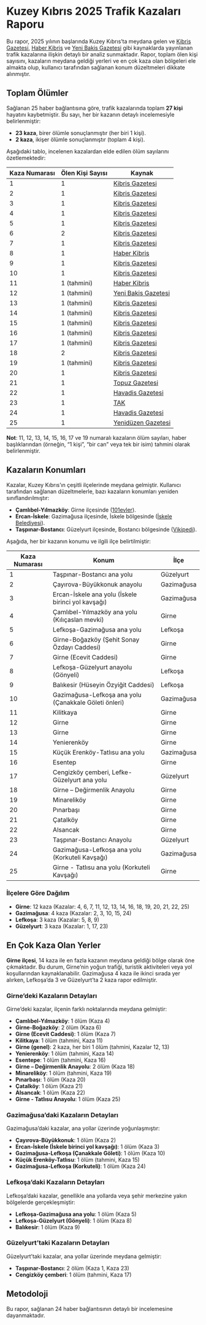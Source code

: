 # Kuzey Kıbrıs 2025 Trafik Kazaları Raporu

Bu rapor, 2025 yılının başlarında Kuzey Kıbrıs’ta meydana gelen ve [Kibris Gazetesi](https://kibrisgazetesi.com/), [Haber Kibris](https://haberkibris.com/) ve [Yeni Bakis Gazetesi](https://yenibakisgazetesi.com/) gibi kaynaklarda yayınlanan trafik kazalarına ilişkin detaylı bir analiz sunmaktadır. Rapor, toplam ölen kişi sayısını, kazaların meydana geldiği yerleri ve en çok kaza olan bölgeleri ele almakta olup, kullanıcı tarafından sağlanan konum düzeltmeleri dikkate alınmıştır.

## Toplam Ölümler

Sağlanan 25 haber bağlantısına göre, trafik kazalarında toplam **27 kişi** hayatını kaybetmiştir. Bu sayı, her bir kazanın detaylı incelemesiyle belirlenmiştir:
- **23 kaza**, birer ölümle sonuçlanmıştır (her biri 1 kişi).
- **2 kaza**, ikişer ölümle sonuçlanmıştır (toplam 4 kişi).

Aşağıdaki tablo, incelenen kazalardan elde edilen ölüm sayılarını özetlemektedir:

| Kaza Numarası | Ölen Kişi Sayısı | Kaynak |
|---------------|------------------|--------|
| 1             | 1                | [Kibris Gazetesi](https://kibrisgazetesi.com/feci-kaza-traktor-devrildi-surucu-hayatini-kaybetti/) |
| 2             | 1                | [Kibris Gazetesi](https://kibrisgazetesi.com/cayirova-buyukkonuk-anayolunda-trafik-kazasi-1-kisi-hayatini-kaybetti/) |
| 3             | 1                | [Kibris Gazetesi](https://kibrisgazetesi.com/iskelede-olumlu-trafik-kazasi-motosiklet-surucusu-hayatini-kaybetti/) |
| 4             | 1                | [Kibris Gazetesi](https://kibrisgazetesi.com/trafik-kazasinda-agir-yaralanmisti-yasam-savasini-kaybetti/) |
| 5             | 1                | [Kibris Gazetesi](https://kibrisgazetesi.com/olumlu-kazada-araci-kullanan-sahis-tespit-edildi-tutuklandi/) |
| 6             | 2                | [Kibris Gazetesi](https://kibrisgazetesi.com/feci-kazada-hayatini-kaybedenlerin-kimligi-aciklandi/) |
| 7             | 1                | [Kibris Gazetesi](https://kibrisgazetesi.com/girnede-feci-carpisma-1-olu/) |
| 8             | 1                | [Haber Kibris](https://haberkibris.com/lefkosa-guzelyurt-anayolunda-feci-kaza-bir-kisi-hayatini-kaybetti-0703-2025-02-09.html) |
| 9             | 1                | [Kibris Gazetesi](https://kibrisgazetesi.com/trafige-bir-can-daha-hamiyet-gorgu-hayatini-kaybetti/) |
| 10            | 1                | [Kibris Gazetesi](https://kibrisgazetesi.com/feci-kaza-iki-aracin-carptigi-yaya-yasamini-yitirdi/) |
| 11            | 1 (tahmini)      | [Haber Kibris](https://haberkibris.com/kilitkayada-olumlu-kaza-1743-2025-03-16.html) |
| 12            | 1 (tahmini)      | [Yeni Bakis Gazetesi](https://yenibakisgazetesi.com/girnede-trafik-kazasi-1-olu-15-yasinda-2-cocuk-agir-yarali/) |
| 13            | 1 (tahmini)      | [Kibris Gazetesi](https://kibrisgazetesi.com/girnede-feci-kaza-arac-yayaya-carpti-1-kisi-hayatini-kaybetti/) |
| 14            | 1 (tahmini)      | [Kibris Gazetesi](https://kibrisgazetesi.com/yenierenkoyde-meydana-gelen-feci-kazada-umut-goksal-sevenlerini-yasa-bogdu/) |
| 15            | 1 (tahmini)      | [Kibris Gazetesi](https://kibrisgazetesi.com/trafige-bir-can-daha-29-yasindaki-genc-yasam-savasini-kaybetti/) |
| 16            | 1 (tahmini)      | [Kibris Gazetesi](https://kibrisgazetesi.com/esentepede-motosiklet-kazasi-mustafa-kemal-batibeniz-hayatini-kaybetti/) |
| 17            | 1 (tahmini)      | [Kibris Gazetesi](https://kibrisgazetesi.com/trafige-bir-can-daha-22-yasindaki-surucu-yasamini-yitirdi/) |
| 18            | 2                | [Kibris Gazetesi](https://kibrisgazetesi.com/feci-kazada-ali-ozarapkoylu-ve-raja-shariq-amin-hayatini-kaybetti/) |
| 19            | 1 (tahmini)      | [Kibris Gazetesi](https://kibrisgazetesi.com/minarelikoydeki-feci-kazada-motosiklette-yolcu-olan-ali-minnos-hayatini-kaybetti/) |
| 20            | 1                | [Kibris Gazetesi](https://kibrisgazetesi.com/pinarbasinda-trafik-kazasi-can-aldi-25-yasindaki-motosiklet-surucusu-hayatini-kaybetti/) |
| 21            | 1                | [Topuz Gazetesi](https://www.topuzgazetesi.com/trafik-kazasinda-agir-yaralanmisti-motosiklet-surucusu-hayatini-kaybetti) |
| 22            | 1                | [Havadis Gazetesi](https://www.havadiskibris.com/girne-alsancak-anayolunda-meydana-gelen-kazada-81-yasindaki-fuat-zorali-oldu/) |
| 23            | 1                | [TAK](https://x.com/TAKAjansi/status/1947179063832961196) |
| 24            | 1                | [Havadis Gazetesi](https://www.havadiskibris.com/bir-olumlu-trafik-kazasi-daha/) |
| 25            | 1                | [Yenidüzen Gazetesi]((https://www.yeniduzen.com/trafige-bir-can-daha-185205h.htm)) |


**Not**: 11, 12, 13, 14, 15, 16, 17 ve 19 numaralı kazaların ölüm sayıları, haber başlıklarından (örneğin, “1 kişi”, “bir can” veya tek bir isim) tahmini olarak belirlenmiştir.

## Kazaların Konumları

Kazalar, Kuzey Kıbrıs’ın çeşitli ilçelerinde meydana gelmiştir. Kullanıcı tarafından sağlanan düzeltmelerle, bazı kazaların konumları yeniden sınıflandırılmıştır:
- **Çamlıbel-Yılmazköy**: Girne ilçesinde ([101evler](https://www.101evler.com/)).
- **Ercan-İskele**: Gazimağusa ilçesinde, İskele bölgesinde ([İskele Belediyesi](https://www.iskelebelediyesi.com/en/introducing/northern-cyprus.html)).
- **Taşpınar-Bostancı**: Güzelyurt ilçesinde, Bostancı bölgesinde ([Vikipedi](https://tr.wikipedia.org/wiki/Yukar%C4%B1_Bostanc%C4%B1)).

Aşağıda, her bir kazanın konumu ve ilgili ilçe belirtilmiştir:

| Kaza Numarası | Konum | İlçe |
|---------------|-------|------|
| 1             | Taşpınar-Bostancı ana yolu | Güzelyurt |
| 2             | Çayırova-Büyükkonuk anayolu | Gazimağusa |
| 3             | Ercan-İskele ana yolu (İskele birinci yol kavşağı) | Gazimağusa |
| 4             | Çamlıbel-Yılmazköy ana yolu (Kılıçaslan mevki) | Girne |
| 5             | Lefkoşa-Gazimağusa ana yolu | Lefkoşa |
| 6             | Girne-Boğazköy (Şehit Sonay Özdayı Caddesi) | Girne |
| 7             | Girne (Ecevit Caddesi) | Girne |
| 8             | Lefkoşa-Güzelyurt anayolu (Gönyeli) | Lefkoşa |
| 9             | Balıkesir (Hüseyin Özyiğit Caddesi) | Lefkoşa |
| 10            | Gazimağusa-Lefkoşa ana yolu (Çanakkale Göleti önleri) | Gazimağusa |
| 11            | Kilitkaya | Girne |
| 12            | Girne | Girne |
| 13            | Girne | Girne |
| 14            | Yenierenköy | Girne |
| 15            | Küçük Erenköy-Tatlısu ana yolu | Gazimağusa |
| 16            | Esentep | Girne |
| 17            | Cengizköy çemberi, Lefke-Güzelyurt ana yolu | Güzelyurt |
| 18            | Girne – Değirmenlik Anayolu | Girne |
| 19            | Minareliköy | Girne |
| 20            | Pınarbaşı | Girne |
| 21            | Çatalköy | Girne |
| 22            | Alsancak | Girne |
| 23            | Taşpınar-Bostancı Anayolu | Güzelyurt |
| 24            | Gazimağusa-Lefkoşa ana yolu (Korkuteli Kavşağı) | Gazimağusa |
| 25            | Girne - Tatlısu ana yolu (Korkuteli Kavşağı) | Girne |


### İlçelere Göre Dağılım
- **Girne**: 12 kaza (Kazalar: 4, 6, 7, 11, 12, 13, 14, 16, 18, 19, 20, 21, 22, 25)
- **Gazimağusa**: 4 kaza (Kazalar: 2, 3, 10, 15, 24)
- **Lefkoşa**: 3 kaza (Kazalar: 5, 8, 9)
- **Güzelyurt**: 3 kaza (Kazalar: 1, 17, 23)

## En Çok Kaza Olan Yerler

**Girne ilçesi**, 14 kaza ile en fazla kazanın meydana geldiği bölge olarak öne çıkmaktadır. Bu durum, Girne’nin yoğun trafiği, turistik aktiviteleri veya yol koşullarından kaynaklanabilir. Gazimağusa 4 kaza ile ikinci sırada yer alırken, Lefkoşa’da 3 ve Güzelyurt’ta 2 kaza rapor edilmiştir.

### Girne’deki Kazaların Detayları
Girne’deki kazalar, ilçenin farklı noktalarında meydana gelmiştir:
- **Çamlıbel-Yılmazköy**: 1 ölüm (Kaza 4)
- **Girne-Boğazköy**: 2 ölüm (Kaza 6)
- **Girne (Ecevit Caddesi)**: 1 ölüm (Kaza 7)
- **Kilitkaya**: 1 ölüm (tahmini, Kaza 11)
- **Girne (genel)**: 2 kaza, her biri 1 ölüm (tahmini, Kazalar 12, 13)
- **Yenierenköy**: 1 ölüm (tahmini, Kaza 14)
- **Esentepe**: 1 ölüm (tahmini, Kaza 16)
- **Girne – Değirmenlik Anayolu**: 2 ölüm (Kaza 18)
- **Minareliköy**: 1 ölüm (tahmini, Kaza 19)
- **Pınarbaşı**: 1 ölüm (Kaza 20)
- **Çatalköy**: 1 ölüm (Kaza 21)
- **Alsancak**: 1 ölüm (Kaza 22)
- **Girne - Tatlısu Anayolu**: 1 ölüm (Kaza 25)

### Gazimağusa’daki Kazaların Detayları
Gazimağusa’daki kazalar, ana yollar üzerinde yoğunlaşmıştır:
- **Çayırova-Büyükkonuk**: 1 ölüm (Kaza 2)
- **Ercan-İskele (İskele birinci yol kavşağı)**: 1 ölüm (Kaza 3)
- **Gazimağusa-Lefkoşa (Çanakkale Göleti)**: 1 ölüm (Kaza 10)
- **Küçük Erenköy-Tatlısu**: 1 ölüm (tahmini, Kaza 15)
- **Gazimağusa-Lefkoşa (Korkuteli)**: 1 ölüm (Kaza 24)

### Lefkoşa’daki Kazaların Detayları
Lefkoşa’daki kazalar, genellikle ana yollarda veya şehir merkezine yakın bölgelerde gerçekleşmiştir:
- **Lefkoşa-Gazimağusa ana yolu**: 1 ölüm (Kaza 5)
- **Lefkoşa-Güzelyurt (Gönyeli)**: 1 ölüm (Kaza 8)
- **Balıkesir**: 1 ölüm (Kaza 9)

### Güzelyurt’taki Kazaların Detayları
Güzelyurt’taki kazalar, ana yollar üzerinde meydana gelmiştir:
- **Taşpınar-Bostancı**: 2 ölüm (Kaza 1, Kaza 23)
- **Cengizköy çemberi**: 1 ölüm (tahmini, Kaza 17)

## Metodoloji

Bu rapor, sağlanan 24 haber bağlantısının detaylı bir incelemesine dayanmaktadır.
